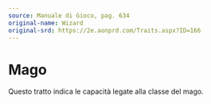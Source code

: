 ```yaml
---
source: Manuale di Gioco, pag. 634
original-name: Wizard
original-srd: https://2e.aonprd.com/Traits.aspx?ID=166
---
```


# Mago

Questo tratto indica le capacità legate alla classe del mago.

